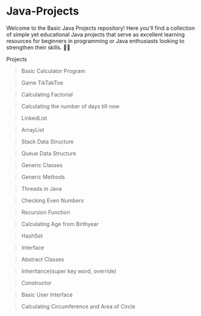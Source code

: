 # Java-Projects

Welcome to the Basic Java Projects repository! Here you'll find a collection of simple yet educational Java projects that serve as excellent learning resources for beginners in programming or Java enthusiasts looking to strengthen their skills. 🌟💡

Projects

> Basic Calculator Program 

> Game TikTakToe

> Calculating Factorial

> Calculating the number of days till now

> LinkedList

> ArrayList

> Stack Data Structure

> Queue Data Structure

> Generic Classes

> Generic Methods

> Threads in Java

> Checking Even Numbers                        

> Recursion Function

> Calculating Age from Birthyear

> HashSet

> Interface 

> Abstract Classes

> Inheritance(super key word, override)

> Constructor

> Basic User Interface

> Calculating Circumference and Area of Circle


